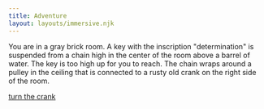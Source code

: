 ```yaml
---
title: Adventure
layout: layouts/immersive.njk
---
```


You are in a gray brick room. A key with the inscription "determination" is suspended from a chain high in the center of the room above a barrel of water. The key is too high up for you to reach. The chain wraps around a pulley in the ceiling that is connected to a rusty old crank on the right side of the room.

[turn the crank](/adventure/room3/crank)
